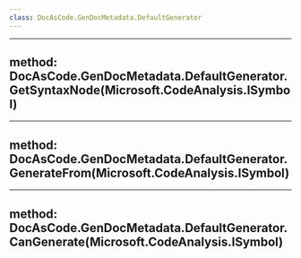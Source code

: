 ```yaml
---
class: DocAsCode.GenDocMetadata.DefaultGenerator
---
```


---
method: DocAsCode.GenDocMetadata.DefaultGenerator.GetSyntaxNode(Microsoft.CodeAnalysis.ISymbol)
---

---
method: DocAsCode.GenDocMetadata.DefaultGenerator.GenerateFrom(Microsoft.CodeAnalysis.ISymbol)
---

---
method: DocAsCode.GenDocMetadata.DefaultGenerator.CanGenerate(Microsoft.CodeAnalysis.ISymbol)
---

